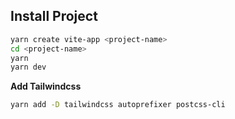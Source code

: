 ## Install Project

```bash
yarn create vite-app <project-name>
cd <project-name>
yarn
yarn dev
```

**Add Tailwindcss**

```bash
yarn add -D tailwindcss autoprefixer postcss-cli
```

